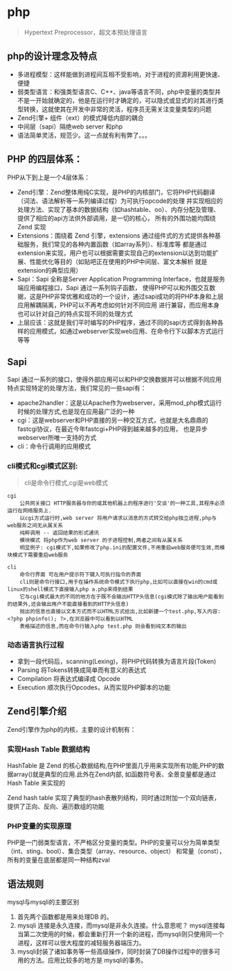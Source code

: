 # php

> Hypertext Preprocessor，超文本预处理语言

## php的设计理念及特点

- 多进程模型：这样能做到进程间互相不受影响，对于进程的资源利用更快速、便捷
- 弱类型语言：和强类型语言C、C++、java等语言不同，php中变量的类型并不是一开始就确定的，他是在运行时才确定的，可以隐式或显式的对其进行类型转换，这就使其在开发中非常的灵活，程序员无需关注变量类型的问题
- Zend引擎+ 组件（ext）的模式降低内部的耦合
- 中间层（sapi）隔绝web server 和php
- 语法简单灵活，规范少。这一点就有利有弊了。。。

## PHP 的四层体系：
PHP从下到上是一个4层体系：
- Zend引擎：Zend整体用纯C实现，是PHP的内核部门，它将PHP代码翻译（词法、语法解析等一系列编译过程）为可执行opcode的处理
并实现相应的处理方法、实现了基本的数据结构（如hashtable、oo）、内存分配及管理、提供了相应的api方法供外部调用，是一切的核心，
所有的外围功能均围绕 Zend 实现
- Extensions：围绕着 Zend 引擎，extensions 通过组件式的方式提供各种基础服务，我们常见的各种内置函数（如array系列）、标准库等
都是通过extension来实现，用户也可以根据需要实现自己的extension以达到功能扩展、性能优化等目的（如贴吧正在使用的PHP中间层、富文本解析
就是extension的典型应用）
- Sapi：Sapi 全称是Server Application Programming Interface，也就是服务端应用编程接口，Sapi 通过一系列钩子函数，
使得PHP可以和外围交互数据，这是PHP非常优雅和成功的一个设计，通过sapi成功的将PHP本身和上层应用解耦隔离，PHP可以不再考虑如何针对不同应用
进行兼容，而应用本身也可以针对自己的特点实现不同的处理方式
- 上层应该：这就是我们平时编写的PHP程序，通过不同的sapi方式得到各种各样的应用模式，如通过webserver实现web应用、在命令行下以脚本方式运行等等


## Sapi
Sapi 通过一系列的接口，使得外部应用可以和PHP交换数据并可以根据不同应用特点实现特定的处理方法，我们常见的一些sapi有：
- apache2handler：这是以Apache作为webserver，采用mod_php模式运行时候的处理方式,也是现在应用最广泛的一种
- cgi：这是webserver和PHP直接的另一种交互方式，也就是大名鼎鼎的fastcgi协议，在最近今年fastcgi+PHP得到越来越多的应用，
也是异步webserver所唯一支持的方式
- cli：命令行调用的应用模式


### cli模式和cgi模式区别:

>cli是命令行模式,cgi是web模式

    cgi
        公共网关接口 HTTP服务器与你的或其他机器上的程序进行'交谈'的一种工具,其程序必须运行在网络服务上.
        以cgi方式运行时,web server 将用户请求以消息的方式转交给php独立进程,php与web服务之间无从属关系
        纯粹调用 -- 返回结果的形式通讯
        模块模式 将php作为web server 的子进程控制,两者之间有从属关系
        明显例子: cgi模式下,如果修改了php.ini的配置文件,不用重启web服务便可生效,而模块模式下需要重启web服务

    cli 
        命令行界面 可在用户提示符下键入可执行指令的界面
        cli则是命令行接口,用于在操作系统命令模式下执行php,比如可以直接在win的cmd或linux的shell模式下直接输入php a.php来得到结果
        它与cgi模式最大的不同的地方在于既不会输出HTTP头信息(cgi模式除了输出用户能看到的结果外,还会输出用户不能直接看到的HTTP头信息)
        抛出的信息也直接以文本方式而不以HTML方式给出,比如新建一个test.php,写入内容:<?php phpinfo(); ?>,在浏览器中可以看到以HTML
        表格描述的信息,而在命令行输入php test.php 则会看到纯文本的输出

### 动态语言执行过程

- 拿到一段代码后，scanning(Lexing)，将PHP代码转换为语言片段(Token)
- Parsing 将Tokens转换成简单而有意义的表达式
- Compilation 将表达式编译成 Opcode
- Execution 顺次执行Opcodes，从而实现PHP脚本的功能


## Zend引擎介绍

Zend引擎作为php的内核，主要的设计机制有：

### 实现Hash Table 数据结构

HashTable 是 Zend 的核心数据结构,在PHP里面几乎用来实现所有功能,PHP的数据array()就是典型的应用.此外在Zend内部,
如函数符号表、全景变量都是通过Hash Table 来实现的

Zend hash table 实现了典型的hash表散列结构，同时通过附加一个双向链表，提供了正向、反向、遍历数组的功能

### PHP变量的实现原理
PHP是一门弱类型语言，不严格区分变量的类型。PHP的变量可以分为简单类型（int、sting、bool）、集合类型（array、resource、object）
和常量（const），所有的变量在底层都是同一种结构zval


## 语法规则

mysql与mysqli的主要区别

1. 首先两个函数都是用来处理DB 的。
2. mysqli 连接是永久连接，而mysql是非永久连接。什么意思呢？ mysql连接每当第二次使用的时候，都会重新打开一个新的进程，而mysqli则只使用同一个进程，这样可以很大程度的减轻服务器端压力。
3. mysqli封装了诸如事务等一些高级操作，同时封装了DB操作过程中的很多可用的方法。应用比较多的地方是 mysqli的事务。




















































